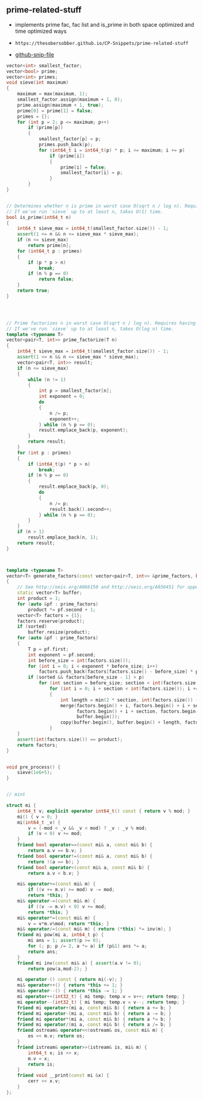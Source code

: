 
## prime-related-stuff

- implements prime fac, fac list and is_prime in both space optimized and time optimized ways
- ```
  https://thesobersobber.github.io/CP-Snippets/prime-related-stuff
  ```
- [github-snip-file](https://github.com/theSoberSobber/CP-Snippets/blob/main/snippets.json#L1186)

```cpp
vector<int> smallest_factor;
vector<bool> prime;
vector<int> primes;
void sieve(int maximum)
{
    maximum = max(maximum, 1);
    smallest_factor.assign(maximum + 1, 0);
    prime.assign(maximum + 1, true);
    prime[0] = prime[1] = false;
    primes = {};
    for (int p = 2; p <= maximum; p++)
        if (prime[p])
        {
            smallest_factor[p] = p;
            primes.push_back(p);
            for (int64_t i = int64_t(p) * p; i <= maximum; i += p)
                if (prime[i])
                {
                    prime[i] = false;
                    smallest_factor[i] = p;
                }
        }
}


// Determines whether n is prime in worst case O(sqrt n / log n). Requires having run `sieve` up to at least sqrt(n).
// If we've run `sieve` up to at least n, takes O(1) time.
bool is_prime(int64_t n)
{
    int64_t sieve_max = int64_t(smallest_factor.size()) - 1;
    assert(1 <= n && n <= sieve_max * sieve_max);
    if (n <= sieve_max)
        return prime[n];
    for (int64_t p : primes)
    {
        if (p * p > n)
            break;
        if (n % p == 0)
            return false;
    }
    return true;
}




// Prime factorizes n in worst case O(sqrt n / log n). Requires having run `sieve` up to at least sqrt(n).
// If we've run `sieve` up to at least n, takes O(log n) time.
template <typename T>
vector<pair<T, int>> prime_factorize(T n)
{
    int64_t sieve_max = int64_t(smallest_factor.size()) - 1;
    assert(1 <= n && n <= sieve_max * sieve_max);
    vector<pair<T, int>> result;
    if (n <= sieve_max)
    {
        while (n != 1)
        {
            int p = smallest_factor[n];
            int exponent = 0;
            do
            {
                n /= p;
                exponent++;
            } while (n % p == 0);
            result.emplace_back(p, exponent);
        }
        return result;
    }
    for (int p : primes)
    {
        if (int64_t(p) * p > n)
            break;
        if (n % p == 0)
        {
            result.emplace_back(p, 0);
            do
            {
                n /= p;
                result.back().second++;
            } while (n % p == 0);
        }
    }
    if (n > 1)
        result.emplace_back(n, 1);
    return result;
}



template <typename T>
vector<T> generate_factors(const vector<pair<T, int>> &prime_factors, bool sorted = false)
{
    // See http://oeis.org/A066150 and http://oeis.org/A036451 for upper bounds on number of factors.
    static vector<T> buffer;
    int product = 1;
    for (auto &pf : prime_factors)
        product *= pf.second + 1;
    vector<T> factors = {1};
    factors.reserve(product);
    if (sorted)
        buffer.resize(product);
    for (auto &pf : prime_factors)
    {
        T p = pf.first;
        int exponent = pf.second;
        int before_size = int(factors.size());
        for (int i = 0; i < exponent * before_size; i++)
            factors.push_back(factors[factors.size() - before_size] * p);
        if (sorted && factors[before_size - 1] > p)
            for (int section = before_size; section < int(factors.size()); section *= 2)
                for (int i = 0; i + section < int(factors.size()); i += 2 * section)
                {
                    int length = min(2 * section, int(factors.size()) - i);
                    merge(factors.begin() + i, factors.begin() + i + section,
                          factors.begin() + i + section, factors.begin() + i + length,
                          buffer.begin());
                    copy(buffer.begin(), buffer.begin() + length, factors.begin() + i);
                }
    }
    assert(int(factors.size()) == product);
    return factors;
}


void pre_process() {
    sieve(1e6+5);
}


// mint

struct mi {
    int64_t v; explicit operator int64_t() const { return v % mod; }
    mi() { v = 0; }
    mi(int64_t _v) {
        v = (-mod < _v && _v < mod) ? _v : _v % mod;
        if (v < 0) v += mod;
    }
    friend bool operator==(const mi& a, const mi& b) {
        return a.v == b.v; }
    friend bool operator!=(const mi& a, const mi& b) {
        return !(a == b); }
    friend bool operator<(const mi& a, const mi& b) {
        return a.v < b.v; }

    mi& operator+=(const mi& m) {
        if ((v += m.v) >= mod) v -= mod;
        return *this; }
    mi& operator-=(const mi& m) {
        if ((v -= m.v) < 0) v += mod;
        return *this; }
    mi& operator*=(const mi& m) {
        v = v*m.v%mod; return *this; }
    mi& operator/=(const mi& m) { return (*this) *= inv(m); }
    friend mi pow(mi a, int64_t p) {
        mi ans = 1; assert(p >= 0);
        for (; p; p /= 2, a *= a) if (p&1) ans *= a;
        return ans;
    }
    friend mi inv(const mi& a) { assert(a.v != 0);
        return pow(a,mod-2); }

    mi operator-() const { return mi(-v); }
    mi& operator++() { return *this += 1; }
    mi& operator--() { return *this -= 1; }
    mi operator++(int32_t) { mi temp; temp.v = v++; return temp; }
    mi operator--(int32_t) { mi temp; temp.v = v--; return temp; }
    friend mi operator+(mi a, const mi& b) { return a += b; }
    friend mi operator-(mi a, const mi& b) { return a -= b; }
    friend mi operator*(mi a, const mi& b) { return a *= b; }
    friend mi operator/(mi a, const mi& b) { return a /= b; }
    friend ostream& operator<<(ostream& os, const mi& m) {
        os << m.v; return os;
    }
    friend istream& operator>>(istream& is, mi& m) {
        int64_t x; is >> x;
        m.v = x;
        return is;
    }
    friend void __print(const mi &x) {
        cerr << x.v;
    }
};

```
